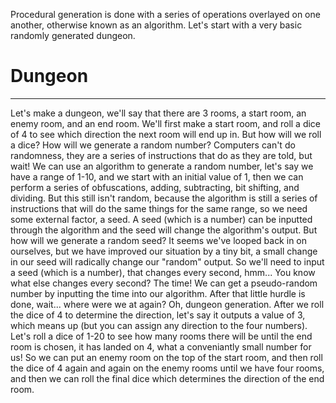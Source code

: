 Procedural generation is done with a series of operations overlayed on one another, otherwise known as an algorithm.
Let's start with a very basic randomly generated dungeon.

# Dungeon
---

Let's make a dungeon, we'll say that there are 3 rooms, a start room, an enemy room, and an end room.
We'll first make a start room, and roll a dice of 4 to see which direction the next room will end up in. But how will we roll a dice? How will we generate a random number? 
Computers can't do randomness, they are a series of instructions that do as they are told, but wait!
We can use an algorithm to generate a random number, let's say we have a range of 1-10, and we start with an initial value of 1, then we can perform a series of obfuscations, adding, subtracting, bit shifting, and dividing. 
But this still isn't random, because the algorithm is still a series of instructions that will do the same things for the same range, so we need some external factor, a seed. 
A seed (which is a number) can be inputted through the algorithm and the seed will change the algorithm's output. But how will we generate a random seed? It seems we've looped back in on ourselves, but we have improved our situation by a tiny bit, a small change in our seed will radically change our "random" output.
So we'll need to input a seed (which is a number), that changes every second, hmm...
You know what else changes every second? The time! 
We can get a pseudo-random number by inputting the time into our algorithm.
After that little hurdle is done, wait... where were we at again? Oh, dungeon generation.
After we roll the dice of 4 to determine the direction, let's say it outputs a value of 3, which means up (but you can assign any direction to the four numbers). 
Let's roll a dice of 1-20 to see how many rooms there will be until the end room is chosen, it has landed on 4, what a conveniantly small number for us!
So we can put an enemy room on the top of the start room, and then roll the dice of 4 again and again on the enemy rooms until we have four rooms, and then we can roll the final dice which determines the direction of the end room.
